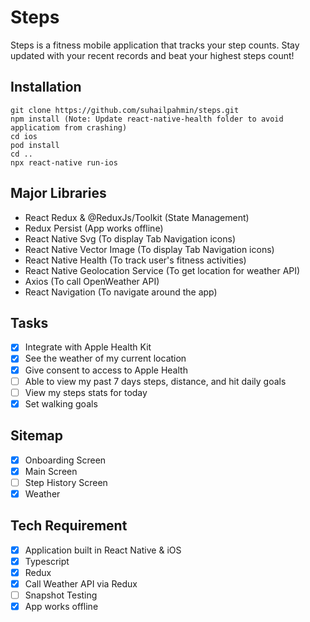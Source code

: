 # Steps

Steps is a fitness mobile application that tracks your step counts. Stay updated with your recent records and beat your highest steps count!

## Installation

```
git clone https://github.com/suhailpahmin/steps.git
npm install (Note: Update react-native-health folder to avoid applicatiom from crashing)
cd ios
pod install
cd ..
npx react-native run-ios
```

## Major Libraries

- React Redux & @ReduxJs/Toolkit (State Management)
- Redux Persist (App works offline)
- React Native Svg (To display Tab Navigation icons)
- React Native Vector Image (To display Tab Navigation icons)
- React Native Health (To track user's fitness activities)
- React Native Geolocation Service (To get location for weather API)
- Axios (To call OpenWeather API)
- React Navigation (To navigate around the app)

## Tasks

- [x] Integrate with Apple Health Kit
- [x] See the weather of my current location
- [x] Give consent to access to Apple Health
- [ ] Able to view my past 7 days steps, distance, and hit daily goals
- [ ] View my steps stats for today
- [x] Set walking goals

## Sitemap

- [x] Onboarding Screen
- [x] Main Screen
- [ ] Step History Screen
- [x] Weather

## Tech Requirement

- [x] Application built in React Native & iOS
- [x] Typescript
- [x] Redux
- [x] Call Weather API via Redux
- [ ] Snapshot Testing
- [x] App works offline

